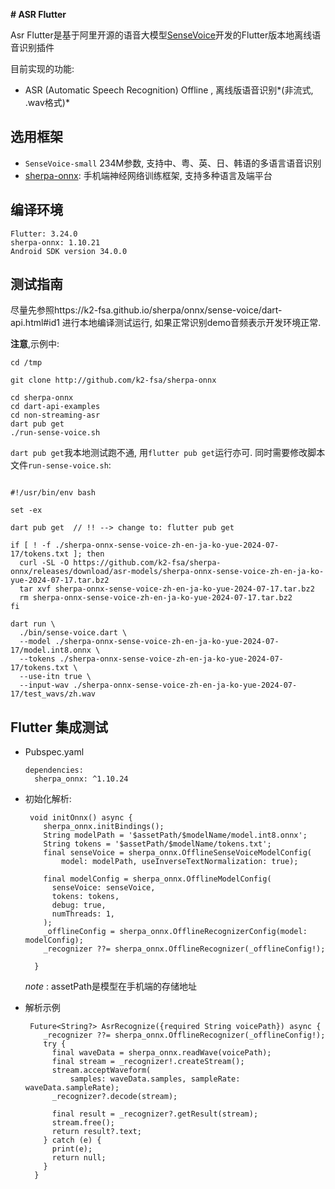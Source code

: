 **# ASR Flutter**

Asr Flutter是基于阿里开源的语音大模型[SenseVoice](https://github.com/FunAudioLLM/SenseVoice/blob/main/README_zh.md)开发的Flutter版本地离线语音识别插件

目前实现的功能:

- ASR (Automatic Speech Recognition)  Offline , 离线版语音识别*(非流式, .wav格式)* 

## 选用框架

- `SenseVoice-small` 234M参数, 支持中、粤、英、日、韩语的多语言语音识别
- [sherpa-onnx](https://github.com/k2-fsa/sherpa-onnx): 手机端神经网络训练框架, 支持多种语言及端平台



## 编译环境

```
Flutter: 3.24.0
sherpa-onnx: 1.10.21
Android SDK version 34.0.0

```



## 测试指南

尽量先参照https://k2-fsa.github.io/sherpa/onnx/sense-voice/dart-api.html#id1 进行本地编译测试运行, 如果正常识别demo音频表示开发环境正常.

**注意**,示例中:

```
cd /tmp

git clone http://github.com/k2-fsa/sherpa-onnx

cd sherpa-onnx
cd dart-api-examples
cd non-streaming-asr
dart pub get
./run-sense-voice.sh
```

`dart pub get`我本地测试跑不通, 用`flutter pub get`运行亦可. 同时需要修改脚本文件`run-sense-voice.sh`: 

```

#!/usr/bin/env bash

set -ex

dart pub get  // !! --> change to: flutter pub get

if [ ! -f ./sherpa-onnx-sense-voice-zh-en-ja-ko-yue-2024-07-17/tokens.txt ]; then
  curl -SL -O https://github.com/k2-fsa/sherpa-onnx/releases/download/asr-models/sherpa-onnx-sense-voice-zh-en-ja-ko-yue-2024-07-17.tar.bz2
  tar xvf sherpa-onnx-sense-voice-zh-en-ja-ko-yue-2024-07-17.tar.bz2
  rm sherpa-onnx-sense-voice-zh-en-ja-ko-yue-2024-07-17.tar.bz2
fi

dart run \
  ./bin/sense-voice.dart \
  --model ./sherpa-onnx-sense-voice-zh-en-ja-ko-yue-2024-07-17/model.int8.onnx \
  --tokens ./sherpa-onnx-sense-voice-zh-en-ja-ko-yue-2024-07-17/tokens.txt \
  --use-itn true \
  --input-wav ./sherpa-onnx-sense-voice-zh-en-ja-ko-yue-2024-07-17/test_wavs/zh.wav
```



## Flutter 集成测试

- Pubspec.yaml

  ```
  dependencies:
  	sherpa_onnx: ^1.10.24
  ```

- 初始化解析: 

  ```
   void initOnnx() async {
      sherpa_onnx.initBindings();
      String modelPath = '$assetPath/$modelName/model.int8.onnx';
      String tokens = '$assetPath/$modelName/tokens.txt';
      final senseVoice = sherpa_onnx.OfflineSenseVoiceModelConfig(
          model: modelPath, useInverseTextNormalization: true);
  
      final modelConfig = sherpa_onnx.OfflineModelConfig(
        senseVoice: senseVoice,
        tokens: tokens,
        debug: true,
        numThreads: 1,
      );
      _offlineConfig = sherpa_onnx.OfflineRecognizerConfig(model: modelConfig);
      _recognizer ??= sherpa_onnx.OfflineRecognizer(_offlineConfig!);
     
    }
  ```

  *note* : assetPath是模型在手机端的存储地址

  

- 解析示例

  ```
   Future<String?> AsrRecognize({required String voicePath}) async {
      _recognizer ??= sherpa_onnx.OfflineRecognizer(_offlineConfig!);
      try {
        final waveData = sherpa_onnx.readWave(voicePath);
        final stream = _recognizer!.createStream();
        stream.acceptWaveform(
            samples: waveData.samples, sampleRate: waveData.sampleRate);
        _recognizer?.decode(stream);
  
        final result = _recognizer?.getResult(stream);
        stream.free();
        return result?.text;
      } catch (e) {
        print(e);
        return null;
      }
    }
  ```

  

